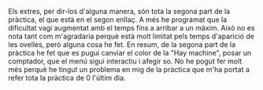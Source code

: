 Els extres, per dir-los d'alguna manera, són tota la segona part de la pràctica, el que està en el segon enllaç. 
A més he programat que la dificultat vagi augmentat amb el temps fins a arribar a un màxim. Això no es nota tant com m'agradaria perquè està molt limitat pels temps d'aparició de les ovelles, però alguna cosa he fet.
En resum, de la segona part de la pràctica he fet que es pugui canviar el color de la "Hay machine", posar un comptador, que el menú sigui interactiu i afegir so.
No he pogut fer molt més perquè he tingut un problema en mig de la pràctica que m'ha portat a refer tota la pràctica de 0 l'últim dia.
